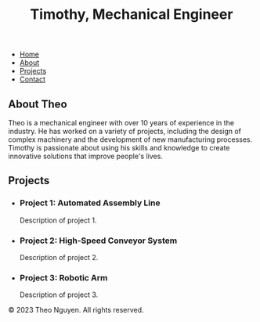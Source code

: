 <!DOCTYPE html>
<html>
<head>
	<title>Theo, Mechanical Engineer</title>
	<link rel="stylesheet" type="text/css" href="style.css">
</head>
<body>
	<header>
		<h1>Timothy, Mechanical Engineer</h1>
	</header>
	<nav>
		<ul>
			<li><a href="#">Home</a></li>
			<li><a href="#">About</a></li>
			<li><a href="#">Projects</a></li>
			<li><a href="#">Contact</a></li>
		</ul>
	</nav>
	<main>
		<section>
			<h2>About Theo</h2>
			<p>Theo is a mechanical engineer with over 10 years of experience in the industry. He has worked on a variety of projects, including the design of complex machinery and the development of new manufacturing processes. Timothy is passionate about using his skills and knowledge to create innovative solutions that improve people's lives.</p>
		</section>
		<section>
			<h2>Projects</h2>
			<ul>
				<li>
					<h3>Project 1: Automated Assembly Line</h3>
					<p>Description of project 1.</p>
				</li>
				<li>
					<h3>Project 2: High-Speed Conveyor System</h3>
					<p>Description of project 2.</p>
				</li>
				<li>
					<h3>Project 3: Robotic Arm</h3>
					<p>Description of project 3.</p>
				</li>
			</ul>
		</section>
	</main>
	<footer>
		<p>&copy; 2023 Theo Nguyen. All rights reserved.</p>
	</footer>
</body>
</html>
